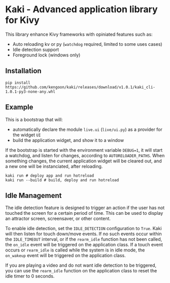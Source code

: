 # Kaki - Advanced application library for Kivy

This library enhance Kivy frameworks with opiniated features such as:

- Auto reloading kv or py (`watchdog` required, limited to some uses cases)
- Idle detection support
- Foreground lock (windows only)

## Installation
```shell
pip install https://github.com/kengoon/kaki/releases/download/v1.0.1/kaki_cli-1.0.1-py3-none-any.whl
```

## Example

This is a bootstrap that will:
- automatically declare the module `live.ui` (`live/ui.py`) as a provider for the widget `UI`
- build the application widget, and show it to a window

If the bootstrap is started with the environment variable `DEBUG=1`, it will start a watchdog, and listen for changes, according to `AUTORELOADER_PATHS`.
When something changes, the current application widget will be cleared out, and a new one will be instanciated, after reloading.

```shell
kaki run # deploy app and run hotreload
kaki run --build # build, deploy and run hotreload
```

## Idle Management

The idle detection feature is designed to trigger an action if the user has not touched the screen for a certain period of time. This can be used to display an attractor screen, screensaver, or other content.

To enable idle detection, set the `IDLE_DETECTION` configuration to `True`.
Kaki will then listen for touch down/move events. If no such events occur within the `IDLE_TIMEOUT` interval, or if the `rearm_idle` function has not been called, the `on_idle` event will be triggered on the application class. If a touch event occurs or `rearm_idle` is called while the system is in idle mode, the `on_wakeup` event will be triggered on the application class.

If you are playing a video and do not want idle detection to be triggered, you can use the `rearm_idle` function on the application class to reset the idle timer to 0 seconds.